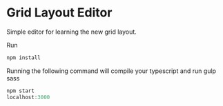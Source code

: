 # Grid Layout Editor
Simple editor for learning the new grid layout.

Run
```javascript
npm install
```

Running the following command will compile your typescript and run gulp sass
```javascript
npm start
localhost:3000
```
